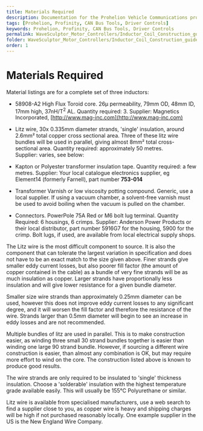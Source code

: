 ```yaml
---
title: Materials Required
description: Documentation for the Prohelion Vehicle Communications protocol
tags: [Prohelion, Profinity, CAN Bus Tools, Driver Controls]
keywords: Prohelion, Profinity, CAN Bus Tools, Driver Controls
permalink: WaveSculptor_Motor_Controllers/Inductor_Coil_Construction_guide/materials_required.html
folder: WaveSculptor_Motor_Controllers/Inductor_Coil_Construction_guide
order: 1
---
```


# Materials Required

Material listings are for a complete set of three inductors:

*   58908-A2 High Flux Toroid core.  26µ permeability, 79mm OD, 48mm ID, 17mm high, 37nH/T<sup>2</sup> AL.  Quantity required: 3.  Supplier: Magnetics Incorporated, [http://www.mag-inc.com](http://www.mag-inc.com)

*   Litz wire, 30x 0.335mm diameter strands, 'single' insulation, around 2.6mm² total copper cross sectional area.  Three of these litz wire bundles will be used in parallel, giving almost 8mm² total cross-sectional area.  Quantity required: approximately 50 metres.  
Supplier: varies, see below:

*   Kapton or Polyester transformer insulation tape.  Quantity required: a few metres.  Supplier: Your local catalogue electronics supplier, eg Element14 (formerly Farnell), part number <strong>753-014</strong>

*   Transformer Varnish or low viscosity potting compound.  Generic, use a local supplier.  If using a vacuum chamber, a solvent-free varnish must be used to avoid boiling when the vacuum is pulled on the chamber.

*   Connectors.  PowerPole 75A Red or M6 bolt lug terminal.  Quantity Required: 6 housings, 6 crimps.  Supplier: Anderson Power Products or their local distributor, part number 5916G7 for the housing, 5900 for the crimp.  Bolt lugs, if used,  are available from local electrical supply shops.

The Litz wire is the most difficult component to source.  It is also the component that can tolerate the largest variation in specification and does not have to be an exact match to the size given above.  Finer strands give smaller eddy current losses, but also poorer fill factor (the amount of copper contained in the cable) as a bundle of very fine strands will be as much insulation as copper.  Larger strands have proportionally less insulation and will give lower resistance for a given bundle diameter.  

Smaller size wire strands than approximately 0.25mm diameter can be used, however this does not improve eddy current losses to any significant degree, and it will worsen the fill factor and therefore the resistance of the wire.  Strands larger than 0.5mm diameter will begin to see an increase in eddy losses and are not recommended.

Multiple bundles of litz are used in parallel.  This is to make construction easier, as winding three small 30 strand bundles together is easier than winding one large 90 strand bundle.  However, if sourcing a different wire construction is easier, than almost any combination is OK, but may require more effort to wind on the core.  The construction listed above is known to produce good results.  

The wire strands are only required to be insulated to 'single' thickness insulation.  Choose a 'solderable' insulation with the highest temperature grade available easily.  This will usually be 155°C Polyurethane or similar.

Litz wire is available from specialised manufacturers, use a web search to find a supplier close to you, as copper wire is heavy and shipping charges will be high if not purchased reasonably locally.  One example supplier in the US is the New England Wire Company.

